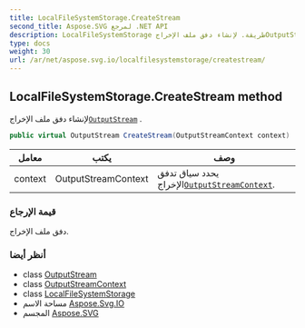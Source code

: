 ```yaml
---
title: LocalFileSystemStorage.CreateStream
second_title: Aspose.SVG لمرجع .NET API
description: LocalFileSystemStorage طريقة. لإنشاء دفق ملف الإخراجOutputStream .
type: docs
weight: 30
url: /ar/net/aspose.svg.io/localfilesystemstorage/createstream/
---
```

## LocalFileSystemStorage.CreateStream method

لإنشاء دفق ملف الإخراج[`OutputStream`](../../outputstream/) .

```csharp
public virtual OutputStream CreateStream(OutputStreamContext context)
```

| معامل | يكتب | وصف |
| --- | --- | --- |
| context | OutputStreamContext | يحدد سياق تدفق الإخراج[`OutputStreamContext`](../../outputstreamcontext/). |

### قيمة الإرجاع

دفق ملف الإخراج.

### أنظر أيضا

* class [OutputStream](../../outputstream/)
* class [OutputStreamContext](../../outputstreamcontext/)
* class [LocalFileSystemStorage](../)
* مساحة الاسم [Aspose.Svg.IO](../../localfilesystemstorage/)
* المجسم [Aspose.SVG](../../../)


